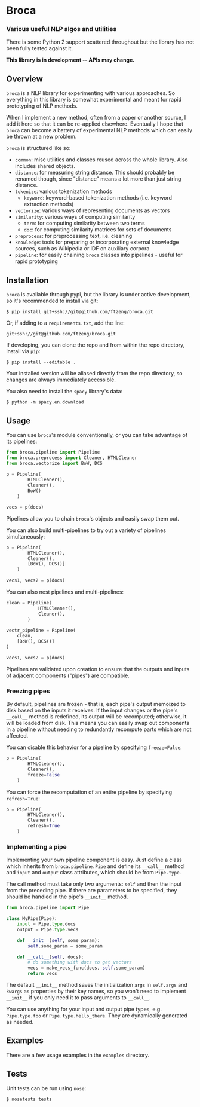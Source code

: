 # Broca
### Various useful NLP algos and utilities

There is some Python 2 support scattered throughout but the library has not been fully tested against it.

**This library is in development -- APIs may change.**


## Overview

`broca` is a NLP library for experimenting with various approaches. So everything in this library is somewhat experimental and meant for rapid prototyping of NLP methods.

When I implement a new method, often from a paper or another source, I add it here so that it can be re-applied elsewhere.
Eventually I hope that `broca` can become a battery of experimental NLP methods which can easily be thrown at a new problem.

`broca` is structured like so:

- `common`: misc utilities and classes reused across the whole library. Also includes shared objects.
- `distance`: for measuring string distance. This should probably be renamed though, since "distance" means a lot more than just string distance.
- `tokenize`: various tokenization methods
    - `keyword`: keyword-based tokenization methods (i.e. keyword extraction methods)
- `vectorize`: various ways of representing documents as vectors
- `similarity`: various ways of computing similarity
    - `term`: for computing similarity between two terms
    - `doc`: for computing similarity matrices for sets of documents
- `preprocess`: for preprocessing text, i.e. cleaning
- `knowledge`: tools for preparing or incorporating external knowledge sources, such as Wikipedia or IDF on auxiliary corpora
- `pipeline`: for easily chaining `broca` classes into pipelines - useful for rapid prototyping


## Installation

`broca` is available through pypi, but the library is under active development, so it's recommended to install via git:

    $ pip install git+ssh://git@github.com/ftzeng/broca.git

Or, if adding to a `requirements.txt`, add the line:

    git+ssh://git@github.com/ftzeng/broca.git

If developing, you can clone the repo and from within the repo directory, install via `pip`:

    $ pip install --editable .

Your installed version will be aliased directly from the repo directory, so changes are always immediately accessible.

You also need to install the `spacy` library's data:

    $ python -m spacy.en.download


## Usage

You can use `broca`'s module conventionally, or you can take advantage of its pipelines:

```python
from broca.pipeline import Pipeline
from broca.preprocess import Cleaner, HTMLCleaner
from broca.vectorize import BoW, DCS

p = Pipeline(
        HTMLCleaner(),
        Cleaner(),
        BoW()
    )

vecs = p(docs)
```

Pipelines allow you to chain `broca`'s objects and easily swap them out.

You can also build multi-pipelines to try out a variety of pipelines simultaneously:

```python
p = Pipeline(
        HTMLCleaner(),
        Cleaner(),
        [BoW(), DCS()]
    )

vecs1, vecs2 = p(docs)
```

You can also nest pipelines and multi-pipelines:

```python
clean = Pipeline(
            HTMLCleaner(),
            Cleaner(),
        )

vectr_pipeline = Pipeline(
    clean,
    [BoW(), DCS()]
)

vecs1, vecs2 = p(docs)
```

Pipelines are validated upon creation to ensure that the outputs and inputs of adjacent components ("pipes") are compatible.

### Freezing pipes

By default, pipelines are frozen - that is, each pipe's output memoized to disk based on the inputs it receives. If the input changes or the pipe's `__call__` method is redefined, its output will be recomputed; otherwise, it will be loaded from disk. This means you can easily swap out components in a pipeline without needing to redundantly recompute parts which are not affected.

You can disable this behavior for a pipeline by specifying `freeze=False`:

```python
p = Pipeline(
        HTMLCleaner(),
        Cleaner(),
        freeze=False
    )
```

You can force the recomputation of an entire pipeline by specifying `refresh=True`:

```python
p = Pipeline(
        HTMLCleaner(),
        Cleaner(),
        refresh=True
    )
```

### Implementing a pipe

Implementing your own pipeline component is easy. Just define a class which inherits from `broca.pipeline.Pipe` and define its `__call__` method and `input` and `output` class attributes, which should be from `Pipe.type`.

The call method must take only two arguments: `self` and then the input from the preceding pipe. If there are parameters to be specified, they should be handled in the pipe's `__init__` method.

```python
from broca.pipeline import Pipe

class MyPipe(Pipe):
    input = Pipe.type.docs
    output = Pipe.type.vecs

    def __init__(self, some_param):
        self.some_param = some_param

    def __call__(self, docs):
        # do something with docs to get vectors
        vecs = make_vecs_func(docs, self.some_param)
        return vecs
```

The default `__init__` method saves the initialization `args` in `self.args` and `kwargs` as properties by their key names, so you won't need to implement `__init__` if you only need it to pass arguments to `__call__`.

You can use anything for your input and output pipe types, e.g. `Pipe.type.foo` or `Pipe.type.hello_there`. They are dynamically generated as needed.


## Examples

There are a few usage examples in the `examples` directory.


## Tests

Unit tests can be run using `nose`:

    $ nosetests tests
